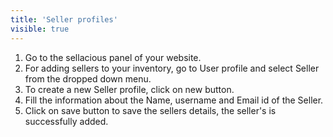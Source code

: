 ```yaml
---
title: 'Seller profiles'
visible: true
---
```


1. Go to the sellacious panel of your website.
2. For adding sellers to your inventory, go to User profile and select Seller from the dropped down menu.
3. To create a new Seller profile, click on new button.
4. Fill the information about the Name, username and Email id of the Seller.
5. Click on save button to save the sellers details, the seller's is successfully added.
